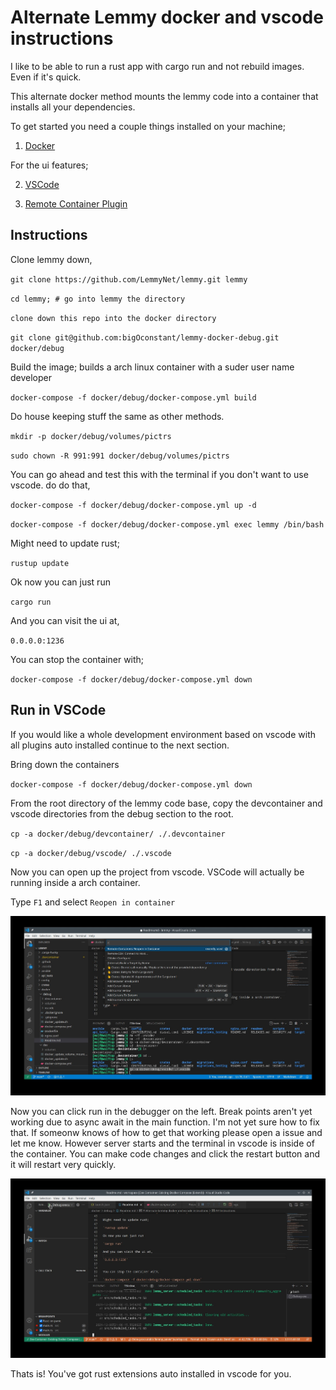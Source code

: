 
# Alternate Lemmy docker and vscode instructions

I like to be able to run a rust app with cargo run and not rebuild images. Even if it's quick.

This alternate docker method mounts the lemmy code into a container that installs all your dependencies.

To get started you need a couple things installed on your machine;

1. [Docker](https://www.docker.com)

For the ui features; 

2. [VSCode](https://code.visualstudio.com/)

3. [Remote Container Plugin](https://marketplace.visualstudio.com/items?itemName=ms-vscode-remote.remote-containers)

## Instructions

Clone lemmy down,

`git clone https://github.com/LemmyNet/lemmy.git lemmy`

`cd lemmy; # go into lemmy the directory`

`clone down this repo into the docker directory`

`git clone git@github.com:bigOconstant/lemmy-docker-debug.git docker/debug`

Build the image; builds a arch linux container with a suder user name developer

`docker-compose -f docker/debug/docker-compose.yml build`

Do house keeping stuff the same as other methods.

`mkdir -p docker/debug/volumes/pictrs`

`sudo chown -R 991:991 docker/debug/volumes/pictrs`

You can go ahead and test this with the terminal if you don't want to use vscode. do do that,

`docker-compose -f docker/debug/docker-compose.yml up -d`

`docker-compose -f docker/debug/docker-compose.yml exec lemmy /bin/bash`

Might need to update rust;

`rustup update`

Ok now you can just run 

`cargo run`

And you can visit the ui at,

`0.0.0.0:1236`


You can stop the container with;

`docker-compose -f docker/debug/docker-compose.yml down`

## Run in VSCode

If you would like a whole development environment based on vscode with all plugins auto installed continue to the next section.


Bring down the containers

`docker-compose -f docker/debug/docker-compose.yml down`


From the root directory of the lemmy code base, copy the devcontainer and vscode directories from the debug section to the root.

`cp -a docker/debug/devcontainer/ ./.devcontainer`

`cp -a docker/debug/vscode/ ./.vscode`

Now you can open up the project from vscode. VSCode will actually be running inside a arch container.

Type `F1` and select `Reopen in container`

![](./assets/picture1.jpg)

Now you can click run in the debugger on the left. Break points aren't yet working due to async await in the main function. I'm not yet sure how to fix that. If someonw knows of how to get that working please open a issue and let me know. However server starts and the terminal in vscode is inside of the container. You can make code changes and click the restart button and it will restart very quickly.

![](./assets/picture2.jpg)


Thats is! You've got rust extensions auto installed in vscode for you. 
